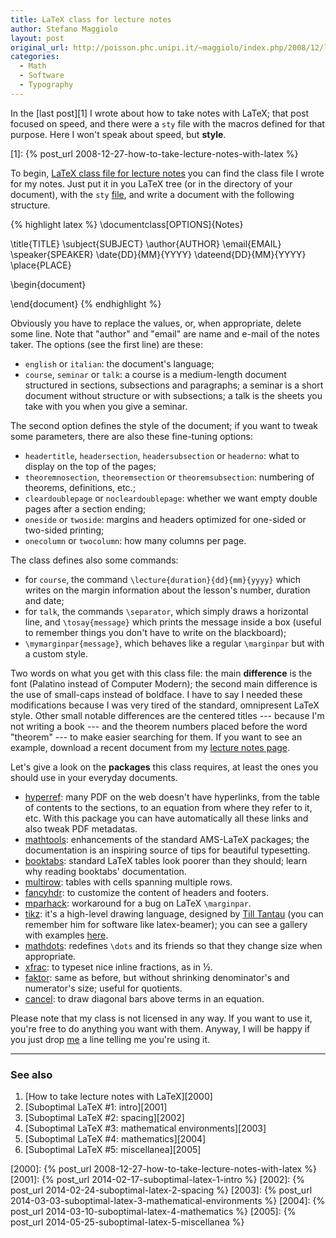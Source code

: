 ```yaml
---
title: LaTeX class for lecture notes
author: Stefano Maggiolo
layout: post
original_url: http://poisson.phc.unipi.it/~maggiolo/index.php/2008/12/latex-class-for-lecture-notes/
categories:
  - Math
  - Software
  - Typography
---
```

In the [last post][1] I wrote about how to take notes with LaTeX; that post focused on speed, and there were a `sty` file with the macros defined for that purpose. Here I won't speak about speed, but **style**.

 [1]: {% post_url 2008-12-27-how-to-take-lecture-notes-with-latex %}

<!--more-->

To begin, [LaTeX class file for lecture notes][2] you can find the class file I wrote for my notes. Just put it in you LaTeX tree (or in the directory of your document), with the `sty` [file][3], and write a document with the following structure.

 [2]: /files/notes.cls
 [3]: /files/commons.sty

{% highlight latex %}
\documentclass[OPTIONS]{Notes}

\title{TITLE}
\subject{SUBJECT}
\author{AUTHOR}
\email{EMAIL}
\speaker{SPEAKER}
\date{DD}{MM}{YYYY}
\dateend{DD}{MM}{YYYY}
\place{PLACE}

\begin{document}

\end{document}
{% endhighlight %}

Obviously you have to replace the values, or, when appropriate, delete some line. Note that "author" and "email" are name and e-mail of the notes taker. The options (see the first line) are these:

  * `english` or `italian`: the document's language;
  * `course`, `seminar` or `talk`: a course is a medium-length document structured in sections, subsections and paragraphs; a seminar is a short document without structure or with subsections; a talk is the sheets you take with you when you give a seminar.

The second option defines the style of the document; if you want to tweak some parameters, there are also these fine-tuning options:

  * `headertitle`, `headersection`, `headersubsection` or `headerno`: what to display on the top of the pages;
  * `theoremnosection`, `theoremsection` or `theoremsubsection`: numbering of theorems, definitions, etc.;
  * `cleardoublepage` or `nocleardoublepage`: whether we want empty double pages after a section ending;
  * `oneside` or `twoside`: margins and headers optimized for one-sided or two-sided printing;
  * `onecolumn` or `twocolumn`: how many columns per page.

The class defines also some commands:

  * for `course`, the command `\lecture{duration}{dd}{mm}{yyyy}` which writes on the margin information about the lesson's number, duration and date;
  * for `talk`, the commands `\separator`, which simply draws a horizontal line, and `\tosay{message}` which prints the message inside a box (useful to remember things you don't have to write on the blackboard);
  * `\mymarginpar{message}`, which behaves like a regular `\marginpar` but with a custom style.

Two words on what you get with this class file: the main **difference** is the font (Palatino instead of Computer Modern); the second main difference is the use of small-caps instead of boldface. I have to say I needed these modifications because I was very tired of the standard, omnipresent LaTeX style. Other small notable differences are the centered titles --- because I'm not writing a book --- and the theorem numbers placed before the word "theorem" --- to make easier searching for them. If you want to see an example, download a recent document from my [lecture notes page][4].

 [4]: /lecture-notes/

Let's give a look on the **packages** this class requires, at least the ones you should use in your everyday documents.

  * [hyperref][5]: many PDF on the web doesn't have hyperlinks, from the table of contents to the sections, to an equation from where they refer to it, etc. With this package you can have automatically all these links and also tweak PDF metadatas.
  * [mathtools][6]: enhancements of the standard AMS-LaTeX packages; the documentation is an inspiring source of tips for beautiful typesetting.
  * [booktabs][7]: standard LaTeX tables look poorer than they should; learn why reading booktabs' documentation.
  * [multirow][8]: tables with cells spanning multiple rows.
  * [fancyhdr][9]: to customize the content of headers and footers.
  * [mparhack][10]: workaround for a bug on LaTeX `\marginpar`.
  * [tikz][11]: it's a high-level drawing language, designed by [Till Tantau][12] (you can remember him for software like latex-beamer); you can see a gallery with examples [here][13].
  * [mathdots][14]: redefines `\dots` and its friends so that they change size when appropriate.
  * [xfrac][15]: to typeset nice inline fractions, as in ½.
  * [faktor][16]: same as before, but without shrinking denominator's and numerator's size; useful for quotients.
  * [cancel][17]: to draw diagonal bars above terms in an equation.

 [5]: http://www.ctan.org/tex-archive/help/Catalogue/entries/hyperref.html
 [6]: http://www.ctan.org/tex-archive/help/Catalogue/entries/mathtools.html
 [7]: http://www.ctan.org/tex-archive/help/Catalogue/entries/booktabs.html
 [8]: http://www.ctan.org/tex-archive/help/Catalogue/entries/multirow.html
 [9]: http://www.ctan.org/tex-archive/help/Catalogue/entries/fancyhdr.html
 [10]: http://www.ctan.org/tex-archive/help/Catalogue/entries/mparhack.html
 [11]: http://pgf.sourceforge.net
 [12]: http://www.itheoi.mu-luebeck.de/en/mitarbeiter/tantau/
 [13]: http://www.texample.net/tikz/examples/
 [14]: http://www.ctan.org/tex-archive/help/Catalogue/entries/mathdots.html
 [15]: http://www.ctan.org/tex-archive/help/Catalogue/entries/xfrac.html
 [16]: http://www.ctan.org/tex-archive/help/Catalogue/entries/faktor.html
 [17]: http://www.ctan.org/tex-archive/help/Catalogue/entries/cancel.html

Please note that my class is not licensed in any way. If you want to use it, you're free to do anything you want with them. Anyway, I will be happy if you just drop [me][18] a line telling me you're using it.

 [18]: /about/


<!-- DO NOT EDIT BELOW THIS LINE -->
* * *

### See also

1. [How to take lecture notes with LaTeX][2000]
1. [Suboptimal LaTeX #1: intro][2001]
1. [Suboptimal LaTeX #2: spacing][2002]
1. [Suboptimal LaTeX #3: mathematical environments][2003]
1. [Suboptimal LaTeX #4: mathematics][2004]
1. [Suboptimal LaTeX #5: miscellanea][2005]

 [2000]: {% post_url 2008-12-27-how-to-take-lecture-notes-with-latex %}
 [2001]: {% post_url 2014-02-17-suboptimal-latex-1-intro %}
 [2002]: {% post_url 2014-02-24-suboptimal-latex-2-spacing %}
 [2003]: {% post_url 2014-03-03-suboptimal-latex-3-mathematical-environments %}
 [2004]: {% post_url 2014-03-10-suboptimal-latex-4-mathematics %}
 [2005]: {% post_url 2014-05-25-suboptimal-latex-5-miscellanea %}
